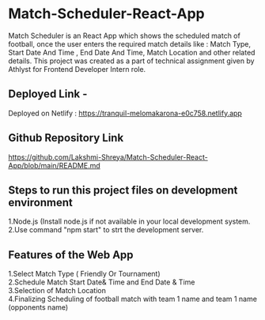 # Match-Scheduler-React-App
Match Scheduler is an React App which shows the scheduled match of football, once the user enters the required match details like : Match Type,  Start Date And Time , End Date And Time, Match Location and other related details. This project was created as a part of technical assignment given by Athlyst for Frontend Developer Intern role.
## Deployed Link - 
Deployed on Netlify : 
https://tranquil-melomakarona-e0c758.netlify.app

## Github Repository Link
https://github.com/Lakshmi-Shreya/Match-Scheduler-React-App/blob/main/README.md

## Steps to run this project files on development environment
1.Node.js (Install node.js if not available in your local development system.<br/>
2.Use command "npm start" to strt the development server.

## Features of the Web App
1.Select Match Type ( Friendly Or Tournament)<br/>
2.Schedule Match Start Date& Time and End Date & Time <br/>
3.Selection of Match Location<br/>
4.Finalizing Scheduling of football match with team 1 name and team 1 name (opponents name)
